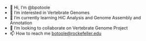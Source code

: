 - 👋 Hi, I’m @bpotoole
- 👀 I’m interested in Vertebrate Genomes
- 🌱 I’m currently learning HiC Analysis and Genome Assembly and Annotation
- 💞️ I’m looking to collaborate on Vertebrate Genome Project
- 📫 How to reach me botoole@rockefeller.edu

<!---
bpotoole/bpotoole is a ✨ special ✨ repository because its `README.md` (this file) appears on your GitHub profile.
You can click the Preview link to take a look at your changes.
--->
